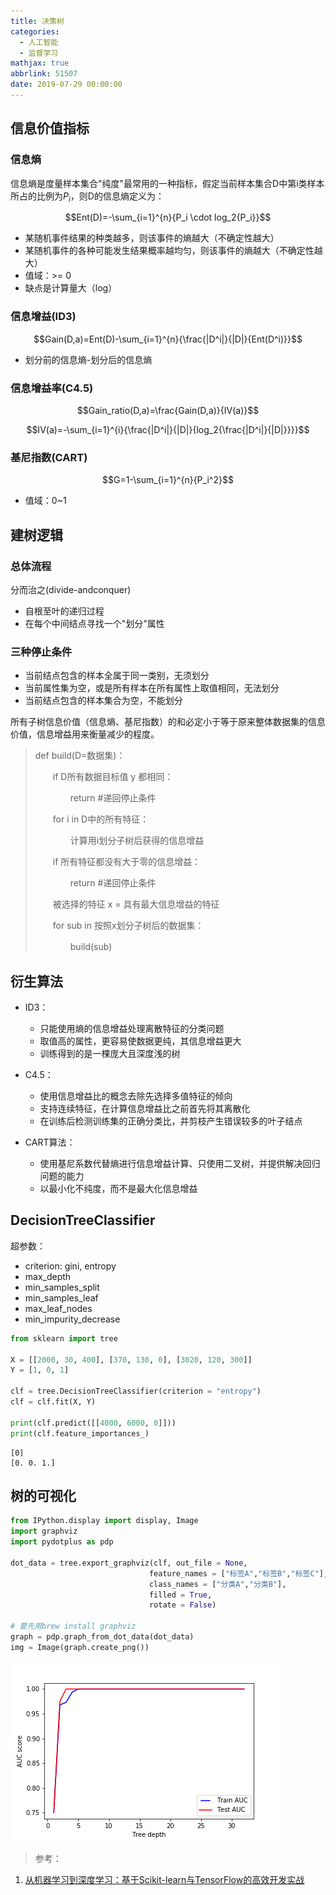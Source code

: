 ```yaml
---
title: 决策树
categories:
  - 人工智能
  - 监督学习
mathjax: true
abbrlink: 51507
date: 2019-07-29 00:00:00
---
```


## 信息价值指标

### 信息熵

信息熵是度量样本集合"纯度"最常用的一种指标，假定当前样本集合D中第i类样本所占的比例为$P_i$，则D的信息熵定义为：

$$Ent(D)=-\sum_{i=1}^{n}{P_i \cdot log_2{P_i}}$$

- 某随机事件结果的种类越多，则该事件的熵越大（不确定性越大）
- 某随机事件的各种可能发生结果概率越均匀，则该事件的熵越大（不确定性越大）
- 值域：>= 0
- 缺点是计算量大（log）

### 信息增益(ID3)

$$Gain(D,a)=Ent(D)-\sum_{i=1}^{n}{\frac{|D^i|}{|D|}{Ent(D^i)}}$$

- 划分前的信息熵-划分后的信息熵

### 信息增益率(C4.5)

$$Gain_ratio(D,a)=\frac{Gain(D,a)}{IV(a)}$$

$$IV(a)=-\sum_{i=1}^{i}{\frac{|D^i|}{|D|}{log_2{\frac{|D^i|}{|D|}}}}$$

### 基尼指数(CART)

$$G=1-\sum_{i=1}^{n}{P_i^2}$$

- 值域：0~1

## 建树逻辑

### 总体流程
分而治之(divide-andconquer)
- 自根至叶的递归过程
- 在每个中间结点寻找一个"划分"属性

### 三种停止条件
- 当前结点包含的样本全属于同一类别，无须划分
- 当前属性集为空，或是所有样本在所有属性上取值相同，无法划分
- 当前结点包含的样本集合为空，不能划分

所有子树信息价值（信息熵、基尼指数）的和必定小于等于原来整体数据集的信息价值，信息增益用来衡量减少的程度。


> def build(D=数据集)：
>
> 　　if D所有数据目标值 y 都相同：
>
> 　　　　return  #递回停止条件
>
> 　　for i in D中的所有特征：
>
> 　　　　计算用i划分子树后获得的信息增益
>
> 　　if 所有特征都没有大于零的信息增益：
>
> 　　　　return  #递回停止条件
>
> 　　被选择的特征 x = 具有最大信息增益的特征
>
> 　　for sub in 按照x划分子树后的数据集：
>
> 　　　　build(sub)


## 衍生算法

- ID3：
    - 只能使用熵的信息增益处理离散特征的分类问题
    - 取值高的属性，更容易使数据更纯，其信息增益更大
    - 训练得到的是一棵庞大且深度浅的树
    
- C4.5：
    - 使用信息增益比的概念去除先选择多值特征的倾向
    - 支持连续特征，在计算信息增益比之前首先将其离散化
    - 在训练后检测训练集的正确分类比，并剪枝产生错误较多的叶子结点
- CART算法：
    - 使用基尼系数代替熵进行信息增益计算、只使用二叉树，并提供解决回归问题的能力
    - 以最小化不纯度，而不是最大化信息增益

## DecisionTreeClassifier

超参数：
- criterion: gini, entropy
- max_depth
- min_samples_split
- min_samples_leaf
- max_leaf_nodes
- min_impurity_decrease


```python
from sklearn import tree

X = [[2000, 30, 400], [370, 130, 0], [3020, 120, 300]]
Y = [1, 0, 1]

clf = tree.DecisionTreeClassifier(criterion = "entropy")
clf = clf.fit(X, Y)

print(clf.predict([[4000, 6000, 0]]))
print(clf.feature_importances_)
```

    [0]
    [0. 0. 1.]


## 树的可视化


```python
from IPython.display import display, Image
import graphviz
import pydotplus as pdp

dot_data = tree.export_graphviz(clf, out_file = None,
                               feature_names = ["标签A","标签B","标签C"],
                               class_names = ["分类A","分类B"],
                               filled = True,
                               rotate = False)

# 要先用brew install graphviz
graph = pdp.graph_from_dot_data(dot_data)
img = Image(graph.create_png())
```

![](/img/2019-07-29_决策树_1.png)

> 参考：

1. [从机器学习到深度学习：基于Scikit-learn与TensorFlow的高效开发实战](http://www.broadview.com.cn/book/5337)
